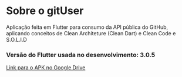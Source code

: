 # Sobre o gitUser

Aplicação feita em Flutter para consumo da API pública do GitHub, aplicando conceitos de Clean Architeture (Clean Dart) e Clean Code e S.O.L.I.D

### Versão do Flutter usada no desenvolvimento: 3.0.5

 [Link para o APK no Google Drive](https://drive.google.com/file/d/1jz3jEXlYEkzoPVPsQPRuqLJrq9x1wh-f/view?usp=sharing)
